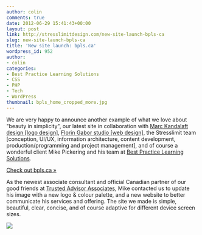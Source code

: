 ```yaml
---
author: colin
comments: true
date: 2012-06-29 15:41:43+00:00
layout: post
link: http://stresslimitdesign.com/new-site-launch-bpls-ca
slug: new-site-launch-bpls-ca
title: 'New site launch: bpls.ca'
wordpress_id: 952
author:
- colin
categories:
- Best Practice Learning Solutions
- CSS
- PHP
- Tech
- WordPress
thumbnail: bpls_home_cropped_more.jpg
---
```




We are very happy to announce another example of what we love about "beauty in simplicity", our latest site in collaboration with [Marc Kandalaft design [logo design]](http://www.marckandalaft.com/), [Florin Gabor studio [web design]](http://floringaborstudio.com/), the Stresslimit team [conception, UI/UX, information architecture, content development, production/programming and project management], and of course a wonderful client Mike Pickering and his team at [Best Practice Learning Solutions](http://bpls.ca/).

[Check out bpls.ca »](http://bpls.ca/)

As the newest associate consultant and official Canadian partner of our good friends at [Trusted Advisor Associates](http://trustedadvisor.com), Mike contacted us to update his image with a new logo & colour palette, and a new website to better communicate his services and offering. The site we made is simple, beautiful, clear, concise, and of course adaptive for different device screen sizes.

![](/assets/uploads/2012/06/bpls_adaptive_screenshots-674x379.jpg)

